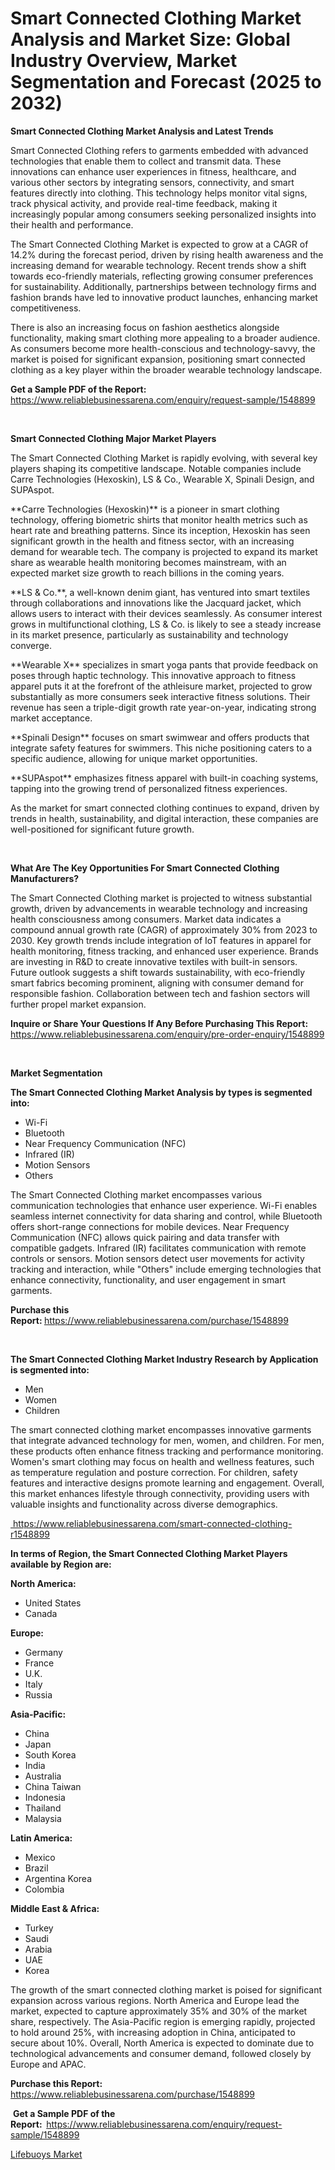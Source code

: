 <p><h1>Smart Connected Clothing Market Analysis and Market Size: Global Industry Overview, Market Segmentation and Forecast (2025 to 2032)</h1></p><p><strong>Smart Connected Clothing Market Analysis and Latest Trends</strong></p>
<p><p>Smart Connected Clothing refers to garments embedded with advanced technologies that enable them to collect and transmit data. These innovations can enhance user experiences in fitness, healthcare, and various other sectors by integrating sensors, connectivity, and smart features directly into clothing. This technology helps monitor vital signs, track physical activity, and provide real-time feedback, making it increasingly popular among consumers seeking personalized insights into their health and performance.</p><p>The Smart Connected Clothing Market is expected to grow at a CAGR of 14.2% during the forecast period, driven by rising health awareness and the increasing demand for wearable technology. Recent trends show a shift towards eco-friendly materials, reflecting growing consumer preferences for sustainability. Additionally, partnerships between technology firms and fashion brands have led to innovative product launches, enhancing market competitiveness. </p><p>There is also an increasing focus on fashion aesthetics alongside functionality, making smart clothing more appealing to a broader audience. As consumers become more health-conscious and technology-savvy, the market is poised for significant expansion, positioning smart connected clothing as a key player within the broader wearable technology landscape.</p></p>
<p><strong>Get a Sample PDF of the Report:&nbsp;</strong> <a href="https://www.reliablebusinessarena.com/enquiry/request-sample/1548899?utm_campaign=2349&utm_medium=2&utm_source=Github&utm_content=ia&utm_term=08022025&utm_id=smart-connected-clothing">https://www.reliablebusinessarena.com/enquiry/request-sample/1548899</a></p>
<p>&nbsp;</p>
<p><strong>Smart Connected Clothing Major Market Players</strong></p>
<p><p>The Smart Connected Clothing Market is rapidly evolving, with several key players shaping its competitive landscape. Notable companies include Carre Technologies (Hexoskin), LS & Co., Wearable X, Spinali Design, and SUPAspot.</p><p>**Carre Technologies (Hexoskin)** is a pioneer in smart clothing technology, offering biometric shirts that monitor health metrics such as heart rate and breathing patterns. Since its inception, Hexoskin has seen significant growth in the health and fitness sector, with an increasing demand for wearable tech. The company is projected to expand its market share as wearable health monitoring becomes mainstream, with an expected market size growth to reach billions in the coming years.</p><p>**LS & Co.**, a well-known denim giant, has ventured into smart textiles through collaborations and innovations like the Jacquard jacket, which allows users to interact with their devices seamlessly. As consumer interest grows in multifunctional clothing, LS & Co. is likely to see a steady increase in its market presence, particularly as sustainability and technology converge.</p><p>**Wearable X** specializes in smart yoga pants that provide feedback on poses through haptic technology. This innovative approach to fitness apparel puts it at the forefront of the athleisure market, projected to grow substantially as more consumers seek interactive fitness solutions. Their revenue has seen a triple-digit growth rate year-on-year, indicating strong market acceptance.</p><p>**Spinali Design** focuses on smart swimwear and offers products that integrate safety features for swimmers. This niche positioning caters to a specific audience, allowing for unique market opportunities. </p><p>**SUPAspot** emphasizes fitness apparel with built-in coaching systems, tapping into the growing trend of personalized fitness experiences. </p><p>As the market for smart connected clothing continues to expand, driven by trends in health, sustainability, and digital interaction, these companies are well-positioned for significant future growth.</p></p>
<p>&nbsp;</p>
<p><strong>What Are The Key Opportunities For Smart Connected Clothing Manufacturers?</strong></p>
<p><p>The Smart Connected Clothing market is projected to witness substantial growth, driven by advancements in wearable technology and increasing health consciousness among consumers. Market data indicates a compound annual growth rate (CAGR) of approximately 30% from 2023 to 2030. Key growth trends include integration of IoT features in apparel for health monitoring, fitness tracking, and enhanced user experience. Brands are investing in R&D to create innovative textiles with built-in sensors. Future outlook suggests a shift towards sustainability, with eco-friendly smart fabrics becoming prominent, aligning with consumer demand for responsible fashion. Collaboration between tech and fashion sectors will further propel market expansion.</p></p>
<p><strong>Inquire or Share Your Questions If Any Before Purchasing This Report:</strong> <a href="https://www.reliablebusinessarena.com/enquiry/pre-order-enquiry/1548899?utm_campaign=2349&utm_medium=2&utm_source=Github&utm_content=ia&utm_term=08022025&utm_id=smart-connected-clothing">https://www.reliablebusinessarena.com/enquiry/pre-order-enquiry/1548899</a></p>
<p>&nbsp;</p>
<p><strong>Market Segmentation</strong></p>
<p><strong>The Smart Connected Clothing Market Analysis by types is segmented into:</strong></p>
<p><ul><li>Wi-Fi</li><li>Bluetooth</li><li>Near Frequency Communication (NFC)</li><li>Infrared (IR)</li><li>Motion Sensors</li><li>Others</li></ul></p>
<p><p>The Smart Connected Clothing market encompasses various communication technologies that enhance user experience. Wi-Fi enables seamless internet connectivity for data sharing and control, while Bluetooth offers short-range connections for mobile devices. Near Frequency Communication (NFC) allows quick pairing and data transfer with compatible gadgets. Infrared (IR) facilitates communication with remote controls or sensors. Motion sensors detect user movements for activity tracking and interaction, while "Others" include emerging technologies that enhance connectivity, functionality, and user engagement in smart garments.</p></p>
<p><strong>Purchase this Report:&nbsp;</strong><a href="https://www.reliablebusinessarena.com/purchase/1548899?utm_campaign=2349&utm_medium=2&utm_source=Github&utm_content=ia&utm_term=08022025&utm_id=smart-connected-clothing">https://www.reliablebusinessarena.com/purchase/1548899</a></p>
<p>&nbsp;</p>
<p><strong>The Smart Connected Clothing Market Industry Research by Application is segmented into:</strong></p>
<p><ul><li>Men</li><li>Women</li><li>Children</li></ul></p>
<p><p>The smart connected clothing market encompasses innovative garments that integrate advanced technology for men, women, and children. For men, these products often enhance fitness tracking and performance monitoring. Women's smart clothing may focus on health and wellness features, such as temperature regulation and posture correction. For children, safety features and interactive designs promote learning and engagement. Overall, this market enhances lifestyle through connectivity, providing users with valuable insights and functionality across diverse demographics.</p></p>
<p><a href="https://www.reliablebusinessarena.com/smart-connected-clothing-r1548899?utm_campaign=2349&utm_medium=2&utm_source=Github&utm_content=ia&utm_term=08022025&utm_id=smart-connected-clothing">&nbsp;https://www.reliablebusinessarena.com/smart-connected-clothing-r1548899</a></p>
<p><strong>In terms of Region, the Smart Connected Clothing Market Players available by Region are:</strong></p>
<p>
    <p> <strong> North America: </strong>
        <ul>
            <li>United States</li>
            <li>Canada</li>
        </ul>
        </p> 
    <p> <strong> Europe: </strong>
        <ul>
            <li>Germany</li>
            <li>France</li>
            <li>U.K.</li>
            <li>Italy</li>
            <li>Russia</li>
        </ul>
        </p> 
    <p> <strong> Asia-Pacific: </strong>
        <ul>
            <li>China</li>
            <li>Japan</li>
            <li>South Korea</li>
            <li>India</li>
            <li>Australia</li>
            <li>China Taiwan</li>
            <li>Indonesia</li>
            <li>Thailand</li>
            <li>Malaysia</li>
        </ul>
        </p> 
    <p> <strong> Latin America: </strong>
        <ul>
            <li>Mexico</li>
            <li>Brazil</li>
            <li>Argentina Korea</li>
            <li>Colombia</li>
        </ul>
        </p> 
    <p> <strong> Middle East & Africa: </strong>
        <ul>
            <li>Turkey</li>
            <li>Saudi</li>
            <li>Arabia</li>
            <li>UAE</li>
            <li>Korea</li>
        </ul>
    </p>
    </p>
<p><p>The growth of the smart connected clothing market is poised for significant expansion across various regions. North America and Europe lead the market, expected to capture approximately 35% and 30% of the market share, respectively. The Asia-Pacific region is emerging rapidly, projected to hold around 25%, with increasing adoption in China, anticipated to secure about 10%. Overall, North America is expected to dominate due to technological advancements and consumer demand, followed closely by Europe and APAC.</p></p>
<p><strong>Purchase this Report: </strong><a href="https://www.reliablebusinessarena.com/purchase/1548899?utm_campaign=2349&utm_medium=2&utm_source=Github&utm_content=ia&utm_term=08022025&utm_id=smart-connected-clothing">https://www.reliablebusinessarena.com/purchase/1548899</a></p>
<p>&nbsp;<strong>Get a Sample PDF of the Report:&nbsp;&nbsp;</strong><a href="https://www.reliablebusinessarena.com/enquiry/request-sample/1548899?utm_campaign=2349&utm_medium=2&utm_source=Github&utm_content=ia&utm_term=08022025&utm_id=smart-connected-clothing">https://www.reliablebusinessarena.com/enquiry/request-sample/1548899</a></p>
<p><strong></strong></p>
<p><p><a href="https://github.com/nafidurii/Market-Research-Report-List-1/blob/main/lifebuoys-market.md?utm_campaign=2349&utm_medium=2&utm_source=Github&utm_content=ia&utm_term=08022025&utm_id=smart-connected-clothing">Lifebuoys Market</a></p></p>